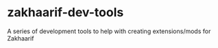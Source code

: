 # zakhaarif-dev-tools
A series of development tools to help with creating extensions/mods for Zakhaarif
